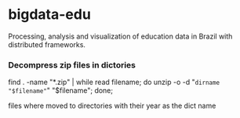 # bigdata-edu
Processing, analysis and visualization of education data in Brazil with distributed frameworks.

### Decompress zip files in dictories
find . -name "*.zip" | while read filename; do unzip -o -d "`dirname "$filename"`" "$filename"; done;

files where moved to directories with their year as the dict name
